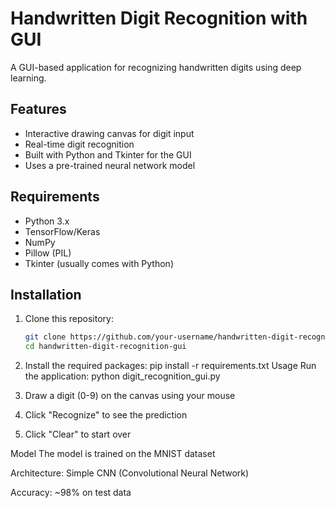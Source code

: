 # Handwritten Digit Recognition with GUI

A GUI-based application for recognizing handwritten digits using deep learning.

## Features
- Interactive drawing canvas for digit input
- Real-time digit recognition
- Built with Python and Tkinter for the GUI
- Uses a pre-trained neural network model

## Requirements
- Python 3.x
- TensorFlow/Keras
- NumPy
- Pillow (PIL)
- Tkinter (usually comes with Python)

## Installation
1. Clone this repository:
   ```bash
   git clone https://github.com/your-username/handwritten-digit-recognition-gui.git
   cd handwritten-digit-recognition-gui
2. Install the required packages:
   pip install -r requirements.txt
Usage
Run the application:
   python digit_recognition_gui.py

1. Draw a digit (0-9) on the canvas using your mouse

2. Click "Recognize" to see the prediction

3. Click "Clear" to start over

Model
The model is trained on the MNIST dataset

Architecture: Simple CNN (Convolutional Neural Network)

Accuracy: ~98% on test data
